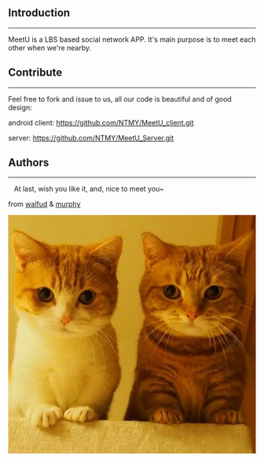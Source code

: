 ## Introduction
---
MeetU is a LBS based social network APP. It's main purpose is to meet each other when we're nearby.  


## Contribute
---
Feel free to fork and issue to us, all our code is beautiful and of good design: 

android client: https://github.com/NTMY/MeetU_client.git

server: https://github.com/NTMY/MeetU_Server.git


## Authors
---
&nbsp;&nbsp;&nbsp;At last, wish you like it, and, nice to meet you~

from [walfud](http://diordna.sinaapp.com/) & [murphy](http://gaowen.me/)

![authors](https://raw.githubusercontent.com/NTMY/MeetU_client/master/doc/walfud&murphy.png)
